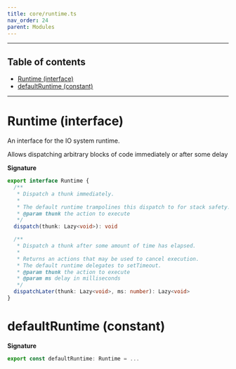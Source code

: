 ```yaml
---
title: core/runtime.ts
nav_order: 24
parent: Modules
---
```


---

<h2 class="text-delta">Table of contents</h2>

- [Runtime (interface)](#runtime-interface)
- [defaultRuntime (constant)](#defaultruntime-constant)

---

# Runtime (interface)

An interface for the IO system runtime.

Allows dispatching arbitrary blocks of code immediately or after some delay

**Signature**

```ts
export interface Runtime {
  /**
   * Dispatch a thunk immediately.
   *
   * The default runtime trampolines this dispatch to for stack safety.
   * @param thunk the action to execute
   */
  dispatch(thunk: Lazy<void>): void

  /**
   * Dispatch a thunk after some amount of time has elapsed.
   *
   * Returns an actions that may be used to cancel execution.
   * The default runtime delegates to setTimeout.
   * @param thunk the action to execute
   * @param ms delay in milliseconds
   */
  dispatchLater(thunk: Lazy<void>, ms: number): Lazy<void>
}
```

# defaultRuntime (constant)

**Signature**

```ts
export const defaultRuntime: Runtime = ...
```
